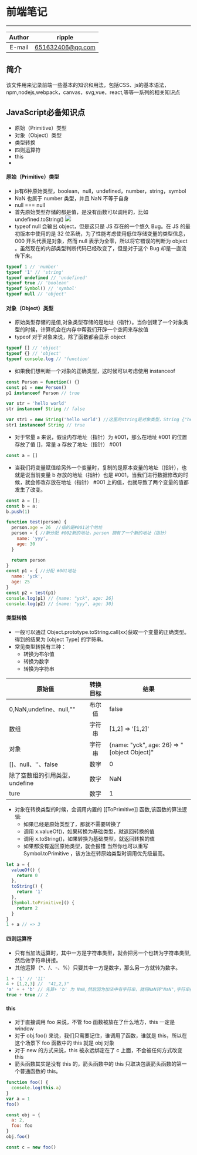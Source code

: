 # 前端笔记

***
| Author  | ripple |
| :---:  | ------ |
| E-mail | 651632406@qq.com |

## 简介

该文件用来记录前端一些基本的知识和用法，包括CSS、js的基本语法，npm,nodejs,webpack，canvas，svg,vue，react,等等一系列的相关知识点






## JavaScript必备知识点
- 原始（Primitive）类型
- 对象（Object）类型
- 类型转换
- 四则运算符
- this 
- 


#### 原始（Primitive）类型
- js有6种原始类型，boolean，null，undefined，number，string，symbol
- NaN 也属于 number 类型，并且 NaN 不等于自身
- null === null
- 首先原始类型存储的都是值，是没有函数可以调用的，比如 undefined.toString()
![](https://i.imgur.com/nFoGBtV.png)
- typeof null 会输出 object，但是这只是 JS 存在的一个悠久 Bug。在 JS 的最初版本中使用的是 32 位系统，为了性能考虑使用低位存储变量的类型信息，000 开头代表是对象，然而 null 表示为全零，所以将它错误的判断为 object 。虽然现在的内部类型判断代码已经改变了，但是对于这个 Bug 却是一直流传下来。
```js
typeof 1 // 'number'
typeof '1' // 'string'
typeof undefined // 'undefined'
typeof true // 'boolean'
typeof Symbol() // 'symbol'
typeof null // 'object'
```

#### 对象（Object）类型
- 原始类型存储的是值,对象类型存储的是地址（指针）。当你创建了一个对象类型的时候，计算机会在内存中帮我们开辟一个空间来存放值
- typeof 对于对象来说，除了函数都会显示 object
```js
typeof [] // 'object'
typeof {} // 'object'
typeof console.log // 'function'

```
- 如果我们想判断一个对象的正确类型，这时候可以考虑使用 instanceof
```js
const Person = function() {}
const p1 = new Person()
p1 instanceof Person // true

var str = 'hello world' 
str instanceof String // false

var str1 = new String('hello world') //这里的string是对象类型，String {"hello world"}
str1 instanceof String // true
```

- 对于常量 a 来说，假设内存地址（指针）为 #001，那么在地址 #001 的位置存放了值 []，常量 a 存放了地址（指针） #001
```js
const a = []
```

- 当我们将变量赋值给另外一个变量时，复制的是原本变量的地址（指针），也就是说当前变量 b 存放的地址（指针）也是 #001，当我们进行数据修改的时候，就会修改存放在地址（指针） #001 上的值，也就导致了两个变量的值都发生了改变。
```js
const a = [];
const b = a;
b.push(1)
```

```js
function test(person) {
  person.age = 26  //指的是#001这个地址
  person = { //新分配 #002新的地址，person 拥有了一个新的地址（指针）
    name: 'yyy',
    age: 30
  }

  return person
}
const p1 = { //分配 #001地址
  name: 'yck',
  age: 25
}
const p2 = test(p1)
console.log(p1) // {name: "yck", age: 26}
console.log(p2) // {name: "yyy", age: 30}
```

#### 类型转换
	
- 一般可以通过 Object.prototype.toString.call(xx)获取一个变量的正确类型。得到的结果为 [object Type] 的字符串。
- 常见类型转换有三种：
	- 转换为布尔值
	- 转换为数字
	- 转换为字符串

| 原始值  | 转换目标 | 结果    |
|-------|:---:|-----------|
| 0,NaN,undefine、null,""  | 布尔值 | false |
| 数组  | 字符串   | [1,2] => '[1,2]' |
| 对象  | 字符串   | {name: "yck", age: 26} => "[object Object]" |
| []、null、''、false | 数字   | 0 |
| 除了空数组的引用类型，undefine  | 数字   | NaN |
| ture | 数字   | 1 |

- 对象在转换类型的时候，会调用内置的 [[ToPrimitive]] 函数,该函数的算法逻辑:
	- 如果已经是原始类型了，那就不需要转换了
	- 调用 x.valueOf()，如果转换为基础类型，就返回转换的值
	- 调用 x.toString()，如果转换为基础类型，就返回转换的值
	- 如果都没有返回原始类型，就会报错
当然你也可以重写 Symbol.toPrimitive ，该方法在转原始类型时调用优先级最高。
```js
let a = {
  valueOf() {
    return 0
  },
  toString() {
    return '1'
  },
  [Symbol.toPrimitive]() {
    return 2
  }
}
1 + a // => 3
```

#### 四则运算符
- 只有当加法运算时，其中一方是字符串类型，就会把另一个也转为字符串类型,然后做字符串拼接。
- 其他运算（*、/、-、%）只要其中一方是数字，那么另一方就转为数字。
```js
1 + '1' // '11'
4 + [1,2,3] //  "41,2,3"
'a' + + 'b' // 先算+ 'b' 为 NaN,然后因为加法中有字符串，就将NaN转"NaN",字符串拼接 "aNaN"
true + true // 2
```

#### this

- 对于直接调用 foo 来说，不管 foo 函数被放在了什么地方，this 一定是 window
- 对于 obj.foo() 来说，我们只需要记住，谁调用了函数，谁就是 this，所以在这个场景下 foo 函数中的 this 就是 obj 对象
- 对于 new 的方式来说，this 被永远绑定在了 c 上面，不会被任何方式改变 this
- 箭头函数其实是没有 this 的，箭头函数中的 this 只取决包裹箭头函数的第一个普通函数的 this。
```js
function foo() {
  console.log(this.a)
}
var a = 1
foo()

const obj = {
  a: 2,
  foo: foo
}
obj.foo()

const c = new foo()
```






